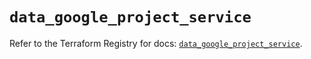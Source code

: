 # `data_google_project_service`

Refer to the Terraform Registry for docs: [`data_google_project_service`](https://registry.terraform.io/providers/hashicorp/google/5.16.0/docs/data-sources/project_service).
